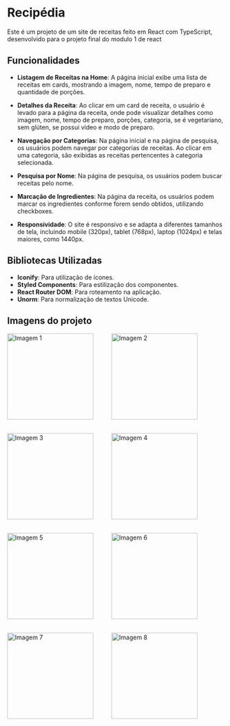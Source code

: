 # Recipédia

Este é um projeto de um site de receitas feito em React com TypeScript, desenvolvido para o projeto final do modulo 1 de react

## Funcionalidades

- **Listagem de Receitas na Home**: A página inicial exibe uma lista de receitas em cards, mostrando a imagem, nome, tempo de preparo e quantidade de porções.

- **Detalhes da Receita**: Ao clicar em um card de receita, o usuário é levado para a página da receita, onde pode visualizar detalhes como imagem, nome, tempo de preparo, porções, categoria, se é vegetariano, sem glúten, se possui vídeo e modo de preparo.

- **Navegação por Categorias**: Na página inicial e na página de pesquisa, os usuários podem navegar por categorias de receitas. Ao clicar em uma categoria, são exibidas as receitas pertencentes à categoria selecionada.

- **Pesquisa por Nome**: Na página de pesquisa, os usuários podem buscar receitas pelo nome.

- **Marcação de Ingredientes**: Na página da receita, os usuários podem marcar os ingredientes conforme forem sendo obtidos, utilizando checkboxes.

- **Responsividade**: O site é responsivo e se adapta a diferentes tamanhos de tela, incluindo mobile (320px), tablet (768px), laptop (1024px) e telas maiores, como 1440px.

## Bibliotecas Utilizadas

- **Iconify**: Para utilização de ícones.
- **Styled Components**: Para estilização dos componentes.
- **React Router DOM**: Para roteamento na aplicação.
- **Unorm**: Para normalização de textos Unicode.

## Imagens do projeto

<div style="display: flex; flex-wrap: wrap; gap: 2rem">
  <img src="/public/readmeImages/1.png" alt="Imagem 1" style="width: 200px; margin-right: 10px;">
  <img src="/public/readmeImages/2.png" alt="Imagem 2" style="width: 200px; margin-right: 10px;">
  <img src="/public/readmeImages/3.png" alt="Imagem 3" style="width: 200px; margin-right: 10px;">
  <img src="/public/readmeImages/4.png" alt="Imagem 4" style="width: 200px; margin-right: 10px;">
  <img src="/public/readmeImages/5.png" alt="Imagem 5" style="width: 200px; margin-right: 10px;">
  <img src="/public/readmeImages/6.png" alt="Imagem 6" style="width: 200px; margin-right: 10px;">
  <img src="/public/readmeImages/7.png" alt="Imagem 7" style="width: 200px; margin-right: 10px;">
  <img src="/public/readmeImages/8.png" alt="Imagem 8" style="width: 200px; margin-right: 10px;">
</div>
